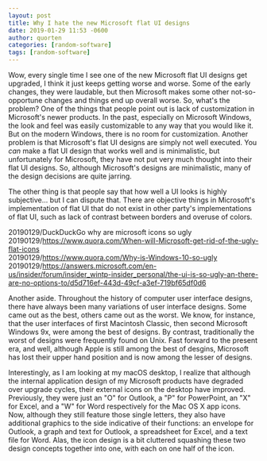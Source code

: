 ```yaml
---
layout: post
title: Why I hate the new Microsoft flat UI designs
date: 2019-01-29 11:53 -0600
author: quorten
categories: [random-software]
tags: [random-software]
---
```


Wow, every single time I see one of the new Microsoft flat UI designs
get upgraded, I think it just keeps getting worse and worse.  Some of
the early changes, they were laudable, but then Microsoft makes some
other not-so-opportune changes and things end up overall worse.  So,
what's the problem?  One of the things that people point out is lack
of customization in Microsoft's newer products.  In the past,
especially on Microsoft Windows, the look and feel was easily
customizable to any way that you would like it.  But on the modern
Windows, there is no room for customization.  Another problem is that
Microsoft's flat UI designs are simply not well executed.  You _can_
make a flat UI design that works well and is minimalistic, but
unfortunately for Microsoft, they have not put very much thought into
their flat UI designs.  So, although Microsoft's designs are
minimalistic, many of the design decisions are quite jarring.

The other thing is that people say that how well a UI looks is highly
subjective... but I can dispute that.  There are objective things in
Microsoft's implementation of flat UI that do not exist in other
party's implementations of flat UI, such as lack of contrast between
borders and overuse of colors.

20190129/DuckDuckGo why are microsoft icons so ugly  
20190129/https://www.quora.com/When-will-Microsoft-get-rid-of-the-ugly-flat-icons  
20190129/https://www.quora.com/Why-is-Windows-10-so-ugly  
20190129/https://answers.microsoft.com/en-us/insider/forum/insider_wintp-insider_personal/the-ui-is-so-ugly-an-there-are-no-options-to/d5d716ef-443d-49cf-a3ef-719bf65df0d6

<!-- more -->

Another aside.  Throughout the history of computer user interface
designs, there have always been many variations of user interface
designs.  Some came out as the best, others came out as the worst.  We
know, for instance, that the user interfaces of first Macintosh
Classic, then second Microsoft Windows 9x, were among the best of
designs.  By contrast, traditionally the worst of designs were
frequently found on Unix.  Fast forward to the present era, and well,
although Apple is still among the best of desgins, Microsoft has lost
their upper hand position and is now among the lesser of designs.

Interestingly, as I am looking at my macOS desktop, I realize that
although the internal application design of my Microsoft products have
degraded over upgrade cycles, their external icons on the desktop have
improved.  Previously, they were just an "O" for Outlook, a "P" for
PowerPoint, an "X" for Excel, and a "W" for Word respectively for the
Mac OS X app icons.  Now, although they still feature those single
letters, they also have additional graphics to the side indicative of
their functions: an envelope for Outlook, a graph and text for
Outlook, a spreadsheet for Excel, and a text file for Word.  Alas, the
icon design is a bit cluttered squashing these two design concepts
together into one, with each on one half of the icon.
